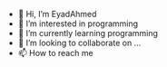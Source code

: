- 👋 Hi, I’m EyadAhmed
- 👀 I’m interested in programming 
- 🌱 I’m currently learning programming 
- 💞️ I’m looking to collaborate on ...
- 📫 How to reach me 

<!---
EyadAhmed3000/EyadAhmed3000 is a ✨ special ✨ repository because its `README.md` (this file) appears on your GitHub profile.
You can click the Preview link to take a look at your changes.
--->
